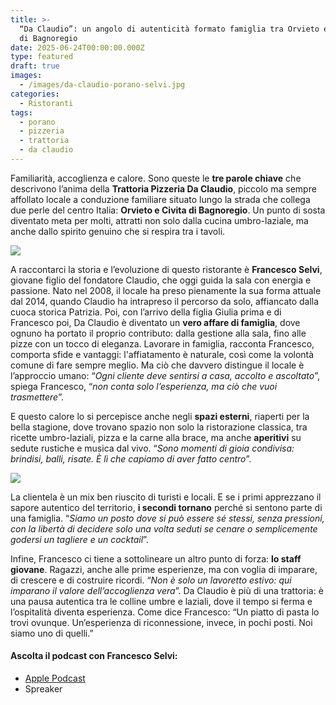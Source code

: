 ```yaml
---
title: >-
  “Da Claudio”: un angolo di autenticità formato famiglia tra Orvieto e Civita
  di Bagnoregio
date: 2025-06-24T00:00:00.000Z
type: featured
draft: true
images:
  - /images/da-claudio-porano-selvi.jpg
categories:
  - Ristoranti
tags:
  - porano
  - pizzeria
  - trattoria
  - da claudio
---
```


Familiarità, accoglienza e calore. Sono queste le **tre parole chiave** che descrivono l’anima della **Trattoria Pizzeria Da Claudio**, piccolo ma sempre affollato locale a conduzione familiare situato lungo la strada che collega due perle del centro Italia: **Orvieto e Civita di Bagnoregio**. Un punto di sosta diventato meta per molti, attratti non solo dalla cucina umbro-laziale, ma anche dallo spirito genuino che si respira tra i tavoli.

![](/images/da-claudio-porano-sala.jpg)

A raccontarci la storia e l’evoluzione di questo ristorante è **Francesco Selvi**, giovane figlio del fondatore Claudio, che oggi guida la sala con energia e passione. Nato nel 2008, il locale ha preso pienamente la sua forma attuale dal 2014, quando Claudio ha intrapreso il percorso da solo, affiancato dalla cuoca storica Patrizia. Poi, con l’arrivo della figlia Giulia prima e di Francesco poi, Da Claudio è diventato un **vero affare di famiglia**, dove ognuno ha portato il proprio contributo: dalla gestione alla sala, fino alle pizze con un tocco di eleganza. Lavorare in famiglia, racconta Francesco, comporta sfide e vantaggi: l'affiatamento è naturale, così come la volontà comune di fare sempre meglio. Ma ciò che davvero distingue il locale è l’approccio umano: “*Ogni cliente deve sentirsi a casa, accolto e ascoltato*”, spiega Francesco, “*non conta solo l’esperienza, ma ciò che vuoi trasmettere*”.

E questo calore lo si percepisce anche negli **spazi esterni**, riaperti per la bella stagione, dove trovano spazio non solo la ristorazione classica, tra ricette umbro-laziali, pizza e la carne alla brace, ma anche **aperitivi** su sedute rustiche e musica dal vivo. “*Sono momenti di gioia condivisa: brindisi, balli, risate. È lì che capiamo di aver fatto centro*”.

![](/images/da-claudio-trattoria-porano.jpg)

La clientela è un mix ben riuscito di turisti e locali. E se i primi apprezzano il sapore autentico del territorio, **i secondi tornano** perché si sentono parte di una famiglia. “*Siamo un posto dove si può essere sé stessi, senza pressioni, con la libertà di decidere solo una volta seduti se cenare o semplicemente godersi un tagliere e un cocktail*”.

Infine, Francesco ci tiene a sottolineare un altro punto di forza: **lo staff giovane**. Ragazzi, anche alle prime esperienze, ma con voglia di imparare, di crescere e di costruire ricordi. “*Non è solo un lavoretto estivo: qui imparano il valore dell’accoglienza vera*”. Da Claudio è più di una trattoria: è una pausa autentica tra le colline umbre e laziali, dove il tempo si ferma e l’ospitalità diventa esperienza. Come dice Francesco: “Un piatto di pasta lo trovi ovunque. Un’esperienza di riconnessione, invece, in pochi posti. Noi siamo uno di quelli.”

#### Ascolta il podcast con Francesco Selvi:

* [Apple Podcast](https://podcasts.apple.com/it/podcast/ale-pepe-only-food-fun/id1509298726?i=1000714395344)
* Spreaker
